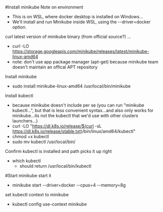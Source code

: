 #Install minikube
Note on environment
- This is on WSL, where docker desktop is installed on Windows...
- We'll install and run Minikube inside WSL, using the --driver=docker option.

curl latest version of minikube binary (from official source?) ...
- curl -LO https://storage.googleapis.com/minikube/releases/latest/minikube-linux-amd64
- note: don't use app package manager (apt-get) because minikube team doesn't maintain an offical APT repository

Install minikube
- sudo install minikube-linux-amd64 /usr/local/bin/minikube

Install kubectl
- because minikube doesn't include per se (you can run "minikube kubectl...", but that is less convenient syntax...and also only works for minikube...its not the kubectl that we'd use with other clusters launchers...)
- curl -LO "https://dl.k8s.io/release/$(curl -sL https://dl.k8s.io/release/stable.txt)/bin/linux/amd64/kubectl"
- chmod +x kubectl
- sudo mv kubectl /usr/local/bin/

Confirm kubectl is installed and path picks it up right
- which kubectl
  - should return /usr/local/bin/kubectl

#Start minikube
start it 
- minikube start --driver=docker --cpus=4 --memory=8g

set kubectl context to minikube
- kubectl config use-context minikube

